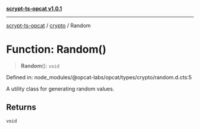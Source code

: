 [**scrypt-ts-opcat v1.0.1**](../../../README.md)

***

[scrypt-ts-opcat](../../../README.md) / [crypto](../README.md) / Random

# Function: Random()

> **Random**(): `void`

Defined in: node\_modules/@opcat-labs/opcat/types/crypto/random.d.cts:5

A utility class for generating random values.

## Returns

`void`
